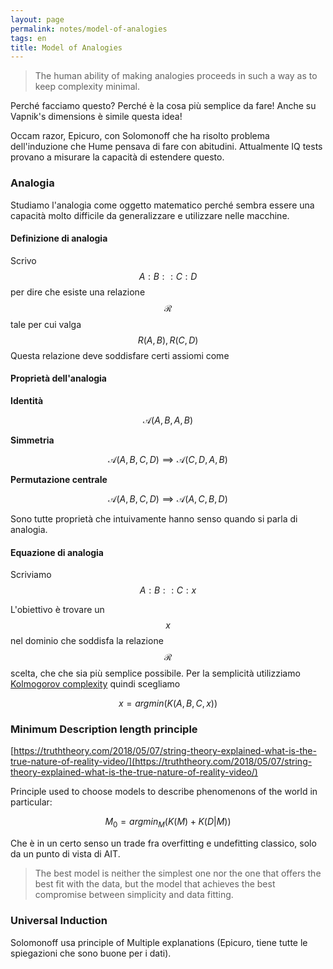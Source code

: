 ```yaml
---
layout: page
permalink: notes/model-of-analogies
tags: en
title: Model of Analogies
---
```


> The human ability of making analogies proceeds in such a way as to keep complexity minimal.

Perché facciamo questo? Perché è la cosa più semplice da fare! Anche su Vapnik's dimensions è simile questa idea!

Occam razor, Epicuro, con Solomonoff che ha risolto problema dell'induzione che Hume pensava di fare con abitudini. Attualmente IQ tests provano a misurare la capacità di estendere questo.

### Analogia

Studiamo l'analogia come oggetto matematico perché sembra essere una capacità molto difficile da generalizzare e utilizzare nelle macchine.

#### Definizione di analogia
Scrivo $$A:B :: C:D$$ per dire che esiste una relazione $$\mathcal{R}$$ tale per cui valga $$R(A,B), R(C,D)$$
Questa relazione deve soddisfare certi assiomi come

#### Proprietà dell'analogia
**Identità**

$$
\mathcal{A}(A,B,A,B)
$$

**Simmetria**


$$
\mathcal{A}(A,B,C,D) \implies \mathcal{A}(C, D, A, B)
$$

**Permutazione centrale**


$$
\mathcal{A}(A,B,C,D) \implies \mathcal{A}(A,C,B,D)
$$


Sono tutte proprietà che intuivamente hanno senso quando si parla di analogia.

#### Equazione di analogia
Scriviamo 
$$
A:B::C:x
$$

L'obiettivo è trovare un $$x$$ nel dominio che soddisfa la relazione $$\mathcal{R}$$ scelta, che che sia più semplice possibile. Per la semplicità utilizziamo [Kolmogorov complexity](/notes/kolmogorov-complexity) quindi scegliamo

$$
x = argmin(K(A,B,C,x))
$$



### Minimum Description length principle
[https://truththeory.com/2018/05/07/string-theory-explained-what-is-the-true-nature-of-reality-video/](https://truththeory.com/2018/05/07/string-theory-explained-what-is-the-true-nature-of-reality-video/)

Principle used to choose models to describe phenomenons of the world in particular:


$$
M_{0} = argmin_{M}(K(M) + K(D|M))
$$

Che è in un certo senso un trade fra overfitting e undefitting classico, solo da un punto di vista di AIT.

> The best model is neither the simplest one nor the one that offers the best fit with the data, but the model that achieves the best compromise between simplicity and data fitting.


### Universal Induction
Solomonoff usa principle of Multiple explanations (Epicuro, tiene tutte le spiegazioni che sono buone per i dati).